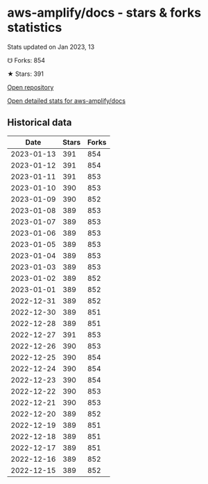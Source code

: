 # aws-amplify/docs - stars & forks statistics

Stats updated on Jan 2023, 13

☋ Forks: 854

★ Stars: 391

[Open repository](https://github.com/aws-amplify/docs)

[Open detailed stats for aws-amplify/docs](https://reviewgithub.com/rep/aws-amplify/docs)

## Historical data
| Date | Stars | Forks |
|------|-------|-------|
| 2023-01-13 | 391 | 854 | 
| 2023-01-12 | 391 | 854 | 
| 2023-01-11 | 391 | 853 | 
| 2023-01-10 | 390 | 853 | 
| 2023-01-09 | 390 | 852 | 
| 2023-01-08 | 389 | 853 | 
| 2023-01-07 | 389 | 853 | 
| 2023-01-06 | 389 | 853 | 
| 2023-01-05 | 389 | 853 | 
| 2023-01-04 | 389 | 853 | 
| 2023-01-03 | 389 | 853 | 
| 2023-01-02 | 389 | 852 | 
| 2023-01-01 | 389 | 852 | 
| 2022-12-31 | 389 | 852 | 
| 2022-12-30 | 389 | 851 | 
| 2022-12-28 | 389 | 851 | 
| 2022-12-27 | 391 | 853 | 
| 2022-12-26 | 390 | 853 | 
| 2022-12-25 | 390 | 854 | 
| 2022-12-24 | 390 | 854 | 
| 2022-12-23 | 390 | 854 | 
| 2022-12-22 | 390 | 853 | 
| 2022-12-21 | 390 | 853 | 
| 2022-12-20 | 389 | 852 | 
| 2022-12-19 | 389 | 851 | 
| 2022-12-18 | 389 | 851 | 
| 2022-12-17 | 389 | 851 | 
| 2022-12-16 | 389 | 852 | 
| 2022-12-15 | 389 | 852 | 

